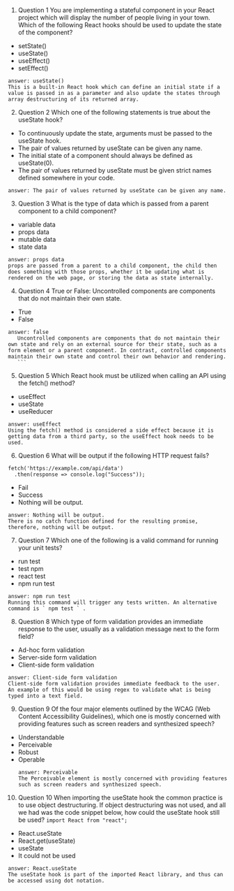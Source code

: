 1. Question 1 You are implementing a stateful component in your React project which will display the number of people living in your town. Which of the following React hooks should be used to update the state of the component?
 - setState()
 - useState()
 - useEffect()
 - setEffect()
 ```
 answer: useState()
 This is a built-in React hook which can define an initial state if a value is passed in as a parameter and also update the states through array destructuring of its returned array.
 ```
2. Question 2 Which one of the following statements is true about the useState hook?
 - To continuously update the state, arguments must be passed to the useState hook.
 - The pair of values returned by useState can be given any name.
 - The initial state of a component should always be defined as useState(0).
 - The pair of values returned by useState must be given strict names defined somewhere in your code.
 ```
 answer: The pair of values returned by useState can be given any name.
 ```
3. Question 3 What is the type of data which is passed from a parent component to a child component?
 - variable data
 - props data
 - mutable data
 - state data
 ```
 answer: props data
 props are passed from a parent to a child component, the child then does something with those props, whether it be updating what is rendered on the web page, or storing the data as state internally.
 ```
4. Question 4
True or False: Uncontrolled components are components that do not maintain their own state.
 - True
 - False
 ```
 answer: false
    Uncontrolled components are components that do not maintain their own state and rely on an external source for their state, such as a form element or a parent component. In contrast, controlled components maintain their own state and control their own behavior and rendering.
    ```
 ```
5. Question 5
Which React hook must be utilized when calling an API using the fetch() method?
 - useEffect
 - useState
 - useReducer
 ```
 answer: useEffect
 Using the fetch() method is considered a side effect because it is getting data from a third party, so the useEffect hook needs to be used.
 ```
6. Question 6
What will be output if the following HTTP request fails?
```
fetch('https://example.com/api/data')
  .then(response => console.log("Success"));

```
 - Fail
 - Success
 - Nothing will be output.
 ```
 answer: Nothing will be output.
 There is no catch function defined for the resulting promise, therefore, nothing will be output.
 ```
7. Question 7
Which one of the following is a valid command for running your unit tests?
 - run test
 - test npm
 - react test
 - npm run test
 ```
 answer: npm run test
 Running this command will trigger any tests written. An alternative command is ` npm test ` .
 ```
8. Question 8
Which type of form validation provides an immediate response to the user, usually as a validation message next to the form field?
 - Ad-hoc form validation
 - Server-side form validation
 - Client-side form validation
 ```
 answer: Client-side form validation
 Client-side form validation provides immediate feedback to the user. An example of this would be using regex to validate what is being typed into a text field.
 ```
9. Question 9
Of the four major elements outlined by the WCAG (Web Content Accessibility Guidelines), which one is mostly concerned with providing features such as screen readers and synthesized speech?
 - Understandable
 - Perceivable
 - Robust
 - Operable
    ```
    answer: Perceivable
    The Perceivable element is mostly concerned with providing features such as screen readers and synthesized speech.
    ```

10. Question 10
When importing the useState hook the common practice is to use object destructuring. If object destructuring was not used, and all we had was the code snippet below, how could the useState hook still be used?
 `import React from "react";`
 - React.useState
 - React.get(useState)
 - useState
 - It could not be used
 ```
 answer: React.useState
 The useState hook is part of the imported React library, and thus can be accessed using dot notation.
 ```
